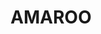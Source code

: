 ---
lastmod: '2025-04-06T06:05:20+00:00'
latitude: -35.170334
layout: suburb
longitude: 149.125877
postcode: '2914'
state: ACT
title: AMAROO
url: /act/amaroo/
---